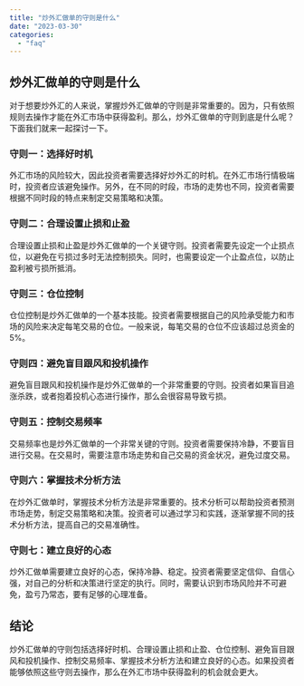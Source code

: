 ```yaml
---
title: "炒外汇做单的守则是什么"
date: "2023-03-30"
categories: 
  - "faq"
---
```


## 炒外汇做单的守则是什么

对于想要炒外汇的人来说，掌握炒外汇做单的守则是非常重要的。因为，只有依照规则去操作才能在外汇市场中获得盈利。那么，炒外汇做单的守则到底是什么呢？下面我们就来一起探讨一下。

### 守则一：选择好时机

外汇市场的风险较大，因此投资者需要选择好炒外汇的时机。在外汇市场行情极端时，投资者应该避免操作。另外，在不同的时段，市场的走势也不同，投资者需要根据不同时段的特点来制定交易策略和决策。

### 守则二：合理设置止损和止盈

合理设置止损和止盈是炒外汇做单的一个关键守则。投资者需要先设定一个止损点位，以避免在亏损过多时无法控制损失。同时，也需要设定一个止盈点位，以防止盈利被亏损所抵消。

### 守则三：仓位控制

仓位控制是炒外汇做单的一个基本技能。投资者需要根据自己的风险承受能力和市场的风险来决定每笔交易的仓位。一般来说，每笔交易的仓位不应该超过总资金的5%。

### 守则四：避免盲目跟风和投机操作

避免盲目跟风和投机操作是炒外汇做单的一个非常重要的守则。投资者如果盲目追涨杀跌，或者抱着投机心态进行操作，那么会很容易导致亏损。

### 守则五：控制交易频率

交易频率也是炒外汇做单的一个非常关键的守则。投资者需要保持冷静，不要盲目进行交易。在交易时，需要注意市场走势和自己交易的资金状况，避免过度交易。

### 守则六：掌握技术分析方法

在炒外汇做单时，掌握技术分析方法是非常重要的。技术分析可以帮助投资者预测市场走势，制定交易策略和决策。投资者可以通过学习和实践，逐渐掌握不同的技术分析方法，提高自己的交易准确性。

### 守则七：建立良好的心态

炒外汇做单需要建立良好的心态，保持冷静、稳定。投资者需要坚定信仰、自信心强，对自己的分析和决策进行坚定的执行。同时，需要认识到市场风险并不可避免，盈亏乃常态，要有足够的心理准备。

## 结论

炒外汇做单的守则包括选择好时机、合理设置止损和止盈、仓位控制、避免盲目跟风和投机操作、控制交易频率、掌握技术分析方法和建立良好的心态。如果投资者能够依照这些守则去操作，那么在外汇市场中获得盈利的机会就会更大。
